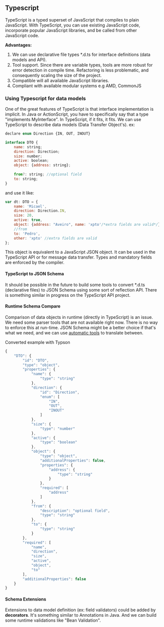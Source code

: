 ## Typescript
TypeScript is a typed superset of JavaScript that compiles to plain JavaScript.
With TypeScript, you can use existing JavaScript code, incorporate popular JavaScript libraries, and be called from other JavaScript code.

**Advantages:**

1. We can use declarative file types *.d.ts for interface definitions (data models and API).
2. Tool support. Since there are variable types, tools are more robust for error detection in compile time. Refactoring is less problematic, and consequently scaling the size of the project.
3. Compatible will all available JavaScript libraries.
4. Compliant with available modular systems e.g AMD, CommonJS

### Using Typescript for data models
One of the great features of TypeScript is that interface implementation is implicit. In Java or ActionScript, you have to specifically say that a type "implements MyInterface". In TypeScript, if it fits, it fits.
We can use TypeScript to describe data models (Data Transfer Object's). ex:
```javascript
declare enum Direction {IN, OUT, INOUT}

interface DTO {
    name: string;
    direction: Direction;
    size: number;
    active: boolean;
    object: {address: string};
    
    from?: string; //optional field
    to: string;
}
```
and use it like:
```javascript
var dt: DTO = {
    name: 'Micael', 
    direction: Direction.IN,
    size: 20,
    active: true,
    object: {address: "Aveiro", name: 'xpto'/*extra fields are valid*/},
    //from
    to: 'Pedro',
    other: 'xpto' //extra fields are valid
};
```
This object is equivalent to a JavaScript JSON object. It can be used in the TypeScript API or for message data transfer. Types and mandatory fields are enforced by the compiler.



#### TypeScript to JSON Schema
It should be possible in the future to build some tools to convert *.d.ts (declarative files) to JSON Schema using some sort of reflection API. There is something similar in progress on the TypeScript API project. 

#### Runtime Schema Compare
Comparison of data objects in runtime (directly in TypeScript) is an issue. We need some parser tools that are not available right now. There is no way to enforce this at run-time. JSON Schema might be a better choice if that's what we need, and we can use [automatic tools](https://github.com/lbovet/typson) to translate between.

Converted example with Typson
```javascript
{
    "DTO": {
        "id": "DTO",
        "type": "object",
        "properties": {
            "name": {
                "type": "string"
            },
            "direction": {
                "id": "Direction",
                "enum": [
                    "IN",
                    "OUT",
                    "INOUT"
                ]
            },
            "size": {
                "type": "number"
            },
            "active": {
                "type": "boolean"
            },
            "object": {
                "type": "object",
                "additionalProperties": false,
                "properties": {
                    "address": {
                        "type": "string"
                    }
                },
                "required": [
                    "address"
                ]
            },
            "from": {
                "description": "optional field",
                "type": "string"
            },
            "to": {
                "type": "string"
            }
        },
        "required": [
            "name",
            "direction",
            "size",
            "active",
            "object",
            "to"
        ],
        "additionalProperties": false
    }
}
```


#### Schema Extensions
Extensions to data model definition (ex: field validators) could be added by **decorators**. It's something similar to Annotations in Java. And we can build some runtime validations like "Bean Validation". 
